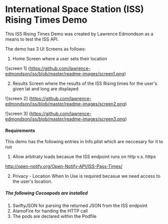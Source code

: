 #  International Space Station (ISS) Rising Times Demo

This ISS Rising Times Demo was created by Lawrence Edmondson as a means to test the ISS API.

The demo has 3 UI Screens as follows:
1. Home Screen where a user sets their location

![screen 1] (https://github.com/lawrence-edmondson/iss/blob/master/readme-images/screen1.png)

2. Results Screen where the results of the ISS Rising times for the user's given lat and long are displayed

![screen 2] (https://github.com/lawrence-edmondson/iss/blob/master/readme-images/screen2.png)

![screen 3] (https://github.com/lawrence-edmondson/iss/blob/master/readme-images/screen3.png)

#### Requirements
This demo has the following entries in Info.plist which are neccesary for it to run

1. Allow arbitraty loads becasue the ISS endpoint runs on http v.s. https

http://open-notify.org/Open-Notify-API/ISS-Pass-Times/

2. Privacy - Location When In Use is required becasue we need access to the user's location.

##### The following Cocoapods are installed
1. SwiftyJSON for parsing the returned JSON from the ISS endpoint
2. AlamoFire for handing the HTTP call
3. The pods are declared within the Podfile


